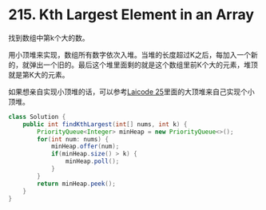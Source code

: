 # 215. Kth Largest Element in an Array

找到数组中第k个大的数。

用小顶堆来实现，数组所有数字依次入堆。当堆的长度超过K之后，每加入一个新的，就弹出一个旧的。最后这个堆里面剩的就是这个数组里前K个大的元素，堆顶就是第K大的元素。

如果想亲自实现小顶堆的话，可以参考[Laicode 25](laicode-25-K-Smallest-In-Unsorted-Array.md)里面的大顶堆来自己实现个小顶堆。

```java
class Solution {
    public int findKthLargest(int[] nums, int k) {
        PriorityQueue<Integer> minHeap = new PriorityQueue<>();
        for(int num: nums) {
            minHeap.offer(num);
            if(minHeap.size() > k) {
                minHeap.poll();
            }
        }
        return minHeap.peek();
    }
}
```